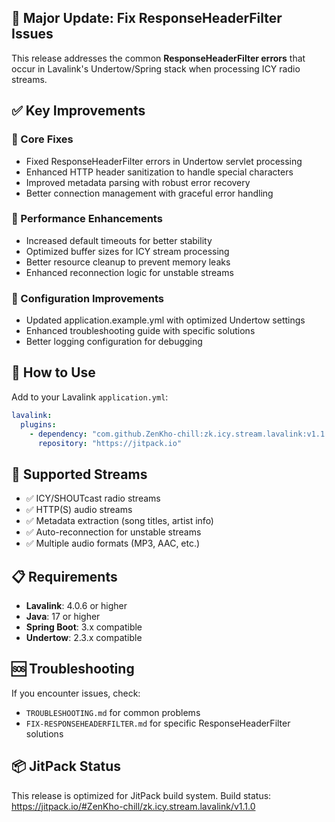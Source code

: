 ## 🎯 Major Update: Fix ResponseHeaderFilter Issues

This release addresses the common **ResponseHeaderFilter errors** that occur in Lavalink's Undertow/Spring stack when processing ICY radio streams.

## ✅ Key Improvements

### 🔧 Core Fixes
- Fixed ResponseHeaderFilter errors in Undertow servlet processing
- Enhanced HTTP header sanitization to handle special characters
- Improved metadata parsing with robust error recovery
- Better connection management with graceful error handling

### 🚀 Performance Enhancements  
- Increased default timeouts for better stability
- Optimized buffer sizes for ICY stream processing
- Better resource cleanup to prevent memory leaks
- Enhanced reconnection logic for unstable streams

### 📝 Configuration Improvements
- Updated application.example.yml with optimized Undertow settings
- Enhanced troubleshooting guide with specific solutions
- Better logging configuration for debugging

## 🔧 How to Use

Add to your Lavalink `application.yml`:

```yaml
lavalink:
  plugins:
    - dependency: "com.github.ZenKho-chill:zk.icy.stream.lavalink:v1.1.0"
      repository: "https://jitpack.io"
```

## 🎵 Supported Streams

- ✅ ICY/SHOUTcast radio streams
- ✅ HTTP(S) audio streams  
- ✅ Metadata extraction (song titles, artist info)
- ✅ Auto-reconnection for unstable streams
- ✅ Multiple audio formats (MP3, AAC, etc.)

## 📋 Requirements

- **Lavalink**: 4.0.6 or higher
- **Java**: 17 or higher  
- **Spring Boot**: 3.x compatible
- **Undertow**: 2.3.x compatible

## 🆘 Troubleshooting

If you encounter issues, check:
- `TROUBLESHOOTING.md` for common problems
- `FIX-RESPONSEHEADERFILTER.md` for specific ResponseHeaderFilter solutions

## 📦 JitPack Status

This release is optimized for JitPack build system. 
Build status: https://jitpack.io/#ZenKho-chill/zk.icy.stream.lavalink/v1.1.0